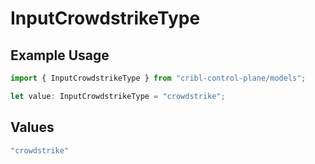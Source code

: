 # InputCrowdstrikeType

## Example Usage

```typescript
import { InputCrowdstrikeType } from "cribl-control-plane/models";

let value: InputCrowdstrikeType = "crowdstrike";
```

## Values

```typescript
"crowdstrike"
```